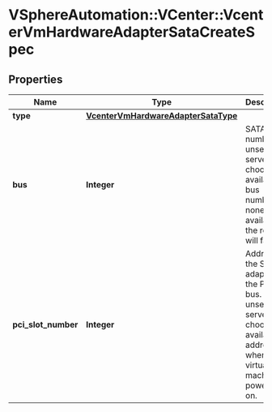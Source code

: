 # VSphereAutomation::VCenter::VcenterVmHardwareAdapterSataCreateSpec

## Properties
Name | Type | Description | Notes
------------ | ------------- | ------------- | -------------
**type** | [**VcenterVmHardwareAdapterSataType**](VcenterVmHardwareAdapterSataType.md) |  | [optional] 
**bus** | **Integer** | SATA bus number. If unset, the server will choose an available bus number; if none is available, the request will fail. | [optional] 
**pci_slot_number** | **Integer** | Address of the SATA adapter on the PCI bus. If unset, the server will choose an available address when the virtual machine is powered on. | [optional] 


